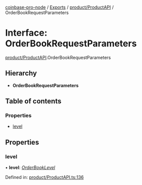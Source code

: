 [coinbase-pro-node](../../README.md) / [Exports](../../modules.md) / [product/ProductAPI](../../modules/product_productapi.md) / OrderBookRequestParameters

# Interface: OrderBookRequestParameters

[product/ProductAPI](../../modules/product_productapi.md).OrderBookRequestParameters

## Hierarchy

- **OrderBookRequestParameters**

## Table of contents

### Properties

- [level](productapi.orderbookrequestparameters.md#level)

## Properties

### level

• **level**: [_OrderBookLevel_](../../enums/product/productapi.orderbooklevel.md)

Defined in: [product/ProductAPI.ts:136](https://github.com/bennycode/coinbase-pro-node/blob/3350621/src/product/ProductAPI.ts#L136)
